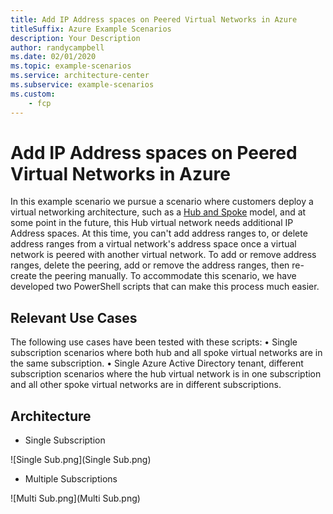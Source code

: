 ```yaml
---
title: Add IP Address spaces on Peered Virtual Networks in Azure
titleSuffix: Azure Example Scenarios
description: Your Description
author: randycampbell
ms.date: 02/01/2020
ms.topic: example-scenarios
ms.service: architecture-center
ms.subservice: example-scenarios
ms.custom:
    - fcp
---
```


# Add IP Address spaces on Peered Virtual Networks in Azure

In this example scenario we pursue a scenario where customers deploy a virtual networking architecture, such as a [Hub and Spoke](https://docs.microsoft.com/en-us/azure/architecture/reference-architectures/hybrid-networking/hub-spoke) model, and at some point in the future, this Hub virtual network needs additional IP Address spaces.  At this time, you can't add address ranges to, or delete address ranges from a virtual network's address space once a virtual network is peered with another virtual network. To add or remove address ranges, delete the peering, add or remove the address ranges, then re-create the peering manually.  To accommodate this scenario, we have developed two PowerShell scripts that can make this process much easier.

## Relevant Use Cases

The following use cases have been tested with these scripts:
• Single subscription scenarios where both hub and all spoke virtual networks are in the same subscription.
• Single Azure Active Directory tenant, different subscription scenarios where the hub virtual network is in one subscription and all other spoke virtual networks are in different subscriptions.

## Architecture

* Single Subscription

![Single Sub.png](Single Sub.png)

* Multiple Subscriptions

![Multi Sub.png](Multi Sub.png)
